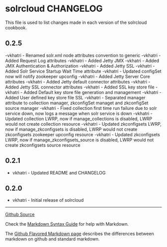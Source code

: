 solrcloud CHANGELOG
===================

This file is used to list changes made in each version of the solrcloud cookbook.

0.2.5
----- 
-vkhatri - Renamed solr.xml node attributes convention to generic 
-vkhatri - Added Request Log attributes
-vkhatri - Added Jetty JMX
-vkhatri - Added JMX Authentication & Authorization 
-vkhatri - Added Jetty SSL 
-vkhatri - Added Solr Service Startup Wait Time attribute
-vkhatri - Updated configSet now will notify zookeeper upconfig
-vkhatri - Added Jetty Server Core attributes
-vkhatri - Added Jetty default connector attributes
-vkhatri - Added Jetty SSL connector attributes
-vkhatri - Added SSL key store file 
-vkhatri - Added Default key store file generation and management 
-vkhatri - Added User defined key store file SSL
-vkhatri - Separated manager attribute to  collection manager, zkconfigSet managet and zkconfigSet source manager
-vkhatri - Fixed collection first time run failure due to solr service down, now logs a message when solr service is down
-vkhatri - Updated collection LWRP, now if manage_collections is disabled, LWRP would not create collection resource
-vkhatri - Updated zkconfigsets LWRP, now if manage_zkconfigsets is disabled, LWRP would not create zkconfigsets zookeeper upconfig resource
-vkhatri - Updated zkconfigsets LWRP, now if manage_zkconfigsets_source is disabled, LWRP would not create zkconfigsets source resource

0.2.1
-----
- vkhatri - Updated README and CHANGELOG

0.2.0
-----
- vkhatri - Initial release of solrcloud

- - -
[Github Source](https://github.com/vkhatri/solrcloud)

Check the [Markdown Syntax Guide](http://daringfireball.net/projects/markdown/syntax) for help with Markdown.

The [Github Flavored Markdown page](http://github.github.com/github-flavored-markdown/) describes the differences between markdown on github and standard markdown.

